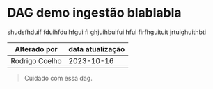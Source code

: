 # DAG demo ingestão blablabla


shudsfhduif fduihfduihfgui fi ghjuihbuifui hfui
firfhguituit
jrtuighuithbti

| Alterado por   | data atualização |
| -------------- | ---------------- |
| Rodrigo Coelho | 2023-10-16       |

> Cuidado com essa dag.
